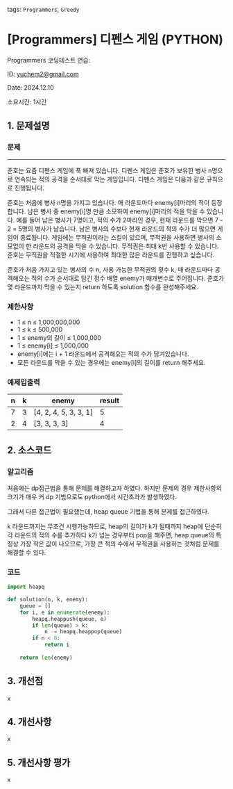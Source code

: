 tags: `Programmers`, `Greedy`
# [Programmers] 디펜스 게임 (PYTHON)
Programmers 코딩테스트 연습: 

ID: yuchem2@gmail.com

Date: 2024.12.10

소요시간: 1시간

## 1. 문제설명

### 문제
---
준호는 요즘 디펜스 게임에 푹 빠져 있습니다. 디펜스 게임은 준호가 보유한 병사 n명으로 연속되는 적의 공격을 순서대로 막는 게임입니다. 디펜스 게임은 다음과 같은 규칙으로 진행됩니다.

준호는 처음에 병사 n명을 가지고 있습니다.
매 라운드마다 enemy[i]마리의 적이 등장합니다.
남은 병사 중 enemy[i]명 만큼 소모하여 enemy[i]마리의 적을 막을 수 있습니다.
예를 들어 남은 병사가 7명이고, 적의 수가 2마리인 경우, 현재 라운드를 막으면 7 - 2 = 5명의 병사가 남습니다.
남은 병사의 수보다 현재 라운드의 적의 수가 더 많으면 게임이 종료됩니다.
게임에는 무적권이라는 스킬이 있으며, 무적권을 사용하면 병사의 소모없이 한 라운드의 공격을 막을 수 있습니다.
무적권은 최대 k번 사용할 수 있습니다.
준호는 무적권을 적절한 시기에 사용하여 최대한 많은 라운드를 진행하고 싶습니다.

준호가 처음 가지고 있는 병사의 수 n, 사용 가능한 무적권의 횟수 k, 매 라운드마다 공격해오는 적의 수가 순서대로 담긴 정수 배열 enemy가 매개변수로 주어집니다. 준호가 몇 라운드까지 막을 수 있는지 return 하도록 solution 함수를 완성해주세요.

### 제한사항
+ 1 ≤ n ≤ 1,000,000,000
+ 1 ≤ k ≤ 500,000
+ 1 ≤ enemy의 길이 ≤ 1,000,000
+ 1 ≤ enemy[i] ≤ 1,000,000
+ enemy[i]에는 i + 1 라운드에서 공격해오는 적의 수가 담겨있습니다.
+ 모든 라운드를 막을 수 있는 경우에는 enemy[i]의 길이를 return 해주세요.

### 예제입출력

| n                | k         | enemy                 | result  |
|------------------|-----------|-----------------------|---------|
| 7                | 3         | [4, 2, 4, 5, 3, 3, 1] | 5       |
| 2                | 4         | [3, 3, 3, 3]          | 4       |


## 2. 소스코드

### 알고리즘
처음에는 dp접근법을 통해 문제를 해결하고자 하였다. 하지만 문제의 경우 제한사항의 크기가 매우 커 dp 기법으로도 python에서 시간초과가 발생하였다.

그래서 다른 접근법이 필요했는데, heap queue 기법을 통해 문제를 접근하였다. 

k 라운드까지는 무조건 시행가능하므로, heap의 길이가 k가 될때까지 heap에 단순히 각 라운드의 적의 수를 추가하다 k가 넘는 경우부터 pop을 해주면, heap queue의 특징상 가장 작은 값이 나오므로, 가장 큰 적의 수에서 무적권을 사용하는 것처럼 문제를 해결할 수 있다.
### 코드
```python
import heapq

def solution(n, k, enemy):    
    queue = []
    for i, e in enumerate(enemy):
        heapq.heappush(queue, e)
        if len(queue) > k:
            n -= heapq.heappop(queue)
        if n < 0:
            return i
        
    return len(enemy)
```
## 3. 개선점
x
## 4. 개선사항
x
## 5. 개선사항 평가
x

